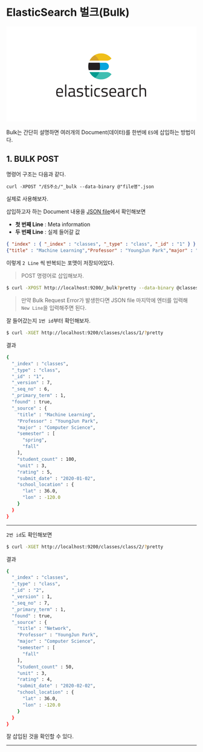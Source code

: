 # ElasticSearch 벌크(Bulk)

![img](../.vuepress/public/images/img-es/1.elasticsearchLogo.png)  

Bulk는 간단히 설명하면 여러개의 Document(데이터)를 한번에 `ES`에 삽입하는 방법이다.

## 1. BULK POST

명령어 구조는 다음과 같다.

`curl -XPOST "/ES주소/"_bulk --data-binary @"file명".json`

실제로 사용해보자.

삽입하고자 하는 Document 내용을 [JSON file](https://github.com/jun108059/til/blob/master/practice/ElasticSearch/classes.json)에서 확인해보면

- **첫 번째 Line** : Meta information
- **두 번째 Line** : 실제 들어갈 값

```JSON
{ "index" : { "_index" : "classes", "_type" : "class", "_id" : "1" } }
{"title" : "Machine Learning","Professor" : "YoungJun Park","major" : "Computer Science","semester" : ["spring", "fall"],"student_count" : 100,"unit" : 3,"rating" : 5, "submit_date" : "2020-01-02", "school_location" : {"lat" : 36.00, "lon" : -120.00}}
```

이렇게 `2 Line` 씩 반복되는 포맷이 저장되어있다.

> POST 명령어로 삽입해보자.

```bash
$ curl -XPOST http://localhost:9200/_bulk?pretty --data-binary @classes.json -H 'Content-Type: application/json'
```

> 만약 Bulk Request Error가 발생한다면 JSON file 마지막에 엔터를 입력해 `New Line`을 입력해주면 된다.

잘 들어갔는지 `1번 id`부터 확인해보자.

```bash
$ curl -XGET http://localhost:9200/classes/class/1/?pretty
```

결과

```bash
{
  "_index" : "classes",
  "_type" : "class",
  "_id" : "1",
  "_version" : 7,
  "_seq_no" : 6,
  "_primary_term" : 1,
  "found" : true,
  "_source" : {
    "title" : "Machine Learning",
    "Professor" : "YoungJun Park",
    "major" : "Computer Science",
    "semester" : [
      "spring",
      "fall"
    ],
    "student_count" : 100,
    "unit" : 3,
    "rating" : 5,
    "submit_date" : "2020-01-02",
    "school_location" : {
      "lat" : 36.0,
      "lon" : -120.0
    }
  }
}
```

---

`2번 id`도 확인해보면

```bash
$ curl -XGET http://localhost:9200/classes/class/2/?pretty
```

결과

```bash
{
  "_index" : "classes",
  "_type" : "class",
  "_id" : "2",
  "_version" : 1,
  "_seq_no" : 7,
  "_primary_term" : 1,
  "found" : true,
  "_source" : {
    "title" : "Network",
    "Professor" : "YoungJun Park",
    "major" : "Computer Science",
    "semester" : [
      "fall"
    ],
    "student_count" : 50,
    "unit" : 3,
    "rating" : 4,
    "submit_date" : "2020-02-02",
    "school_location" : {
      "lat" : 36.0,
      "lon" : -120.0
    }
  }
}
```

잘 삽입된 것을 확인할 수 있다.

---
